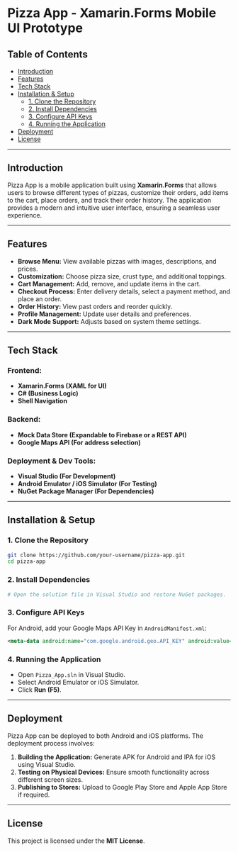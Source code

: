 # Pizza App - Xamarin.Forms Mobile UI Prototype

## Table of Contents
- [Introduction](#introduction)
- [Features](#features)
- [Tech Stack](#tech-stack)
- [Installation & Setup](#installation--setup)
  - [1. Clone the Repository](#1-clone-the-repository)
  - [2. Install Dependencies](#2-install-dependencies)
  - [3. Configure API Keys](#3-configure-api-keys)
  - [4. Running the Application](#4-running-the-application)
- [Deployment](#deployment)
- [License](#license)

---

## Introduction
Pizza App is a mobile application built using **Xamarin.Forms** that allows users to browse different types of pizzas, customize their orders, add items to the cart, place orders, and track their order history. The application provides a modern and intuitive user interface, ensuring a seamless user experience.

---

## Features
- **Browse Menu:** View available pizzas with images, descriptions, and prices.
- **Customization:** Choose pizza size, crust type, and additional toppings.
- **Cart Management:** Add, remove, and update items in the cart.
- **Checkout Process:** Enter delivery details, select a payment method, and place an order.
- **Order History:** View past orders and reorder quickly.
- **Profile Management:** Update user details and preferences.
- **Dark Mode Support:** Adjusts based on system theme settings.

---

## Tech Stack
### **Frontend:**
- **Xamarin.Forms (XAML for UI)**
- **C# (Business Logic)**
- **Shell Navigation**

### **Backend:**
- **Mock Data Store (Expandable to Firebase or a REST API)**
- **Google Maps API (For address selection)**

### **Deployment & Dev Tools:**
- **Visual Studio (For Development)**
- **Android Emulator / iOS Simulator (For Testing)**
- **NuGet Package Manager (For Dependencies)**

---

## Installation & Setup

### **1. Clone the Repository**
```sh
git clone https://github.com/your-username/pizza-app.git
cd pizza-app
```

### **2. Install Dependencies**
```sh
# Open the solution file in Visual Studio and restore NuGet packages.
```

### **3. Configure API Keys**
For Android, add your Google Maps API Key in `AndroidManifest.xml`:
```xml
<meta-data android:name="com.google.android.geo.API_KEY" android:value="YOUR_GOOGLE_MAPS_API_KEY" />
```

### **4. Running the Application**
- Open `Pizza_App.sln` in Visual Studio.
- Select Android Emulator or iOS Simulator.
- Click **Run (F5)**.

---

## Deployment
Pizza App can be deployed to both Android and iOS platforms. The deployment process involves:
1. **Building the Application:** Generate APK for Android and IPA for iOS using Visual Studio.
2. **Testing on Physical Devices:** Ensure smooth functionality across different screen sizes.
3. **Publishing to Stores:** Upload to Google Play Store and Apple App Store if required.

---

## License
This project is licensed under the **MIT License**.
